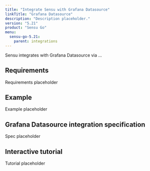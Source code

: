 ```yaml
---
title: "Integrate Sensu with Grafana Datasource"
linkTitle: "Grafana Datasource"
description: "Description placeholder."
version: "5.21"
product: "Sensu Go"
menu:
  sensu-go-5.21:
    parent: integrations
---
```


Sensu integrates with Grafana Datasource via ...

## Requirements

Requirements placeholder

## Example

Example placeholder

## Grafana Datasource integration specification

Spec placeholder

## Interactive tutorial

Tutorial placeholder


